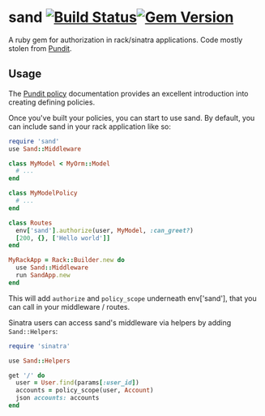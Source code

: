 sand [![Build Status](https://travis-ci.org/NickTomlin/ruby-sand.svg?branch=master)](https://travis-ci.org/NickTomlin/ruby-sand)[![Gem Version](https://badge.fury.io/rb/sand.svg)](https://badge.fury.io/rb/sand)
===

A ruby gem for authorization in rack/sinatra applications. Code mostly stolen from [Pundit](https://github.com/elabs/pundit).

Usage
---

The [Pundit policy](https://github.com/elabs/pundit#policies) documentation provides an excellent introduction into creating defining policies.

Once you've built your policies, you can start to use sand. By default, you can include sand in your rack application like so:

```ruby
require 'sand'
use Sand::Middleware

class MyModel < MyOrm::Model
  # ...
end

class MyModelPolicy
  # ...
end

class Routes
  env['sand'].authorize(user, MyModel, :can_greet?)
  [200, {}, ['Hello world']]
end

MyRackApp = Rack::Builder.new do
  use Sand::Middleware
  run SandApp.new
end
```

This will add `authorize` and `policy_scope` underneath env['sand'], that you can call in your middleware / routes.

Sinatra users can access sand's middleware via helpers by adding `Sand::Helpers`:

```ruby
require 'sinatra'

use Sand::Helpers

get '/' do
  user = User.find(params[:user_id])
  accounts = policy_scope(user, Account)
  json accounts: accounts
end
```
